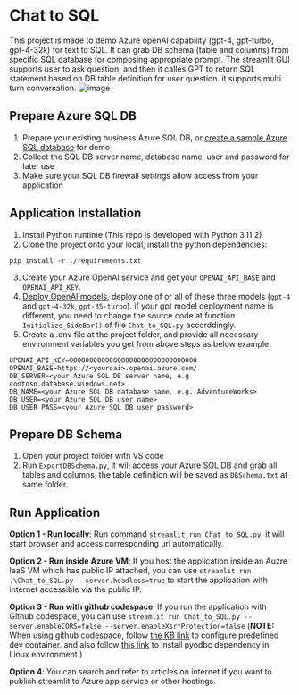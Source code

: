 # Chat to SQL

This project is made to demo Azure openAI capability (gpt-4, gpt-turbo, gpt-4-32k) for text to SQL. It can grab DB schema (table and columns) from specific SQL database for composing appropriate prompt. The streamlit GUI supports user to ask question, and then it calles GPT to return SQL statement based on DB table definition for user question. it supports multi turn conversation.
![image](https://user-images.githubusercontent.com/75886466/235889811-72df9218-b64a-467d-b89d-9c73d5346aee.png)

## Prepare Azure SQL DB
1. Prepare your existing business Azure SQL DB, or [create a sample Azure SQL database](https://learn.microsoft.com/en-us/sql/samples/adventureworks-install-configure?view=sql-server-ver16&tabs=ssms#deploy-new-sample-database) for demo
2. Collect the SQL DB server name, database name, user and password for later use
3. Make sure your SQL DB firewall settings allow access from your application

## Application Installation
1. Install Python runtime (This repo is developed with Python 3.11.2)
2. Clone the project onto your local, install the python dependencies:
```
pip install -r ./requirements.txt
```
3. Create your Azure OpenAI service and get your `OPENAI_API_BASE` and `OPENAI_API_KEY`.
4. [Deploy OpenAI models](https://learn.microsoft.com/en-us/azure/cognitive-services/openai/how-to/create-resource?pivots=web-portal#deploy-a-model), deploy one of or all of these three models (`gpt-4` and `gpt-4-32k`, `gpt-35-turbo`). if your gpt model deployment name is different, you need to change the source code at function `Initialize_SideBar()` of file `Chat_to_SQL.py` accorddingly.
5. Create a .env file at the project folder, and provide all necessary environment variables you get from above steps as below example.
```
OPENAI_API_KEY=00000000000000000000000000000000
OPENAI_BASE=https://<youroai>.openai.azure.com/
DB_SERVER=<your Azure SQL DB server name, e.g contoso.database.windows.net>
DB_NAME=<your Azure SQL DB database name, e.g. AdventureWorks>
DB_USER=<your Azure SQL DB user name>
DB_USER_PASS=<your Azure SQL DB user password>
```

## Prepare DB Schema
1. Open your project folder with VS code
2. Run `ExportDBSchema.py`, it will access your Azure SQL DB and grab all tables and columns, the table definition will be saved as `DBSchema.txt` at same folder.

## Run Application
**Option 1 - Run locally**: Run command `streamlit run Chat_to_SQL.py`, it will start browser and access corresponding url automatically.

**Option 2 - Run inside Azure VM**: If you host the application inside an Auzre IaaS VM which has public IP attached, you can use `streamlit run .\Chat_to_SQL.py --server.headless=true` to start the application with internet accessible via the public IP. 

**Option 3 - Run with github codespace**: If you run the application with Github codespace, you can use `streamlit run Chat_to_SQL.py --server.enableCORS=false --server.enableXsrfProtection=false`
(**NOTE:** When using github codespace, follow [the KB link](https://docs.github.com/en/codespaces/setting-up-your-project-for-codespaces/adding-a-dev-container-configuration/setting-up-your-python-project-for-codespaces) to configure predefined dev container. and also follow [this link](https://github.com/mkleehammer/pyodbc/wiki/Install#debian-stretch) to install pyodbc dependency in Linux environment.)

**Option 4**: You can search and refer to articles on internet if you want to publish streamlit to Azure app service or other hostings.
